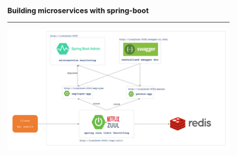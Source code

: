 ### Building microservices with spring-boot
---

![spring-microservices](/spring-microservices.png)

